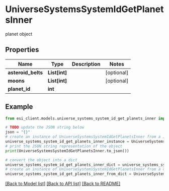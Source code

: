 # UniverseSystemsSystemIdGetPlanetsInner

planet object

## Properties

Name | Type | Description | Notes
------------ | ------------- | ------------- | -------------
**asteroid_belts** | **List[int]** |  | [optional] 
**moons** | **List[int]** |  | [optional] 
**planet_id** | **int** |  | 

## Example

```python
from esi_client.models.universe_systems_system_id_get_planets_inner import UniverseSystemsSystemIdGetPlanetsInner

# TODO update the JSON string below
json = "{}"
# create an instance of UniverseSystemsSystemIdGetPlanetsInner from a JSON string
universe_systems_system_id_get_planets_inner_instance = UniverseSystemsSystemIdGetPlanetsInner.from_json(json)
# print the JSON string representation of the object
print(UniverseSystemsSystemIdGetPlanetsInner.to_json())

# convert the object into a dict
universe_systems_system_id_get_planets_inner_dict = universe_systems_system_id_get_planets_inner_instance.to_dict()
# create an instance of UniverseSystemsSystemIdGetPlanetsInner from a dict
universe_systems_system_id_get_planets_inner_from_dict = UniverseSystemsSystemIdGetPlanetsInner.from_dict(universe_systems_system_id_get_planets_inner_dict)
```
[[Back to Model list]](../README.md#documentation-for-models) [[Back to API list]](../README.md#documentation-for-api-endpoints) [[Back to README]](../README.md)


